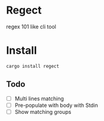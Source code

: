 # Regect

regex 101 like cli tool

# Install

```
cargo install regect
```

## Todo

- [ ] Multi lines matching
- [ ] Pre-populate with body with Stdin
- [ ] Show matching groups
